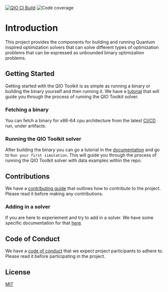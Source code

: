 [![QIO CI Build](https://github.com/QIOToolkit/QIOToolkit/actions/workflows/qio-toolkit-ci-integration.yaml/badge.svg?branch=feature%2Fci-workflow-integration)](https://github.com/QIOToolkit/QIOToolkit/actions/workflows/qio-toolkit-ci-integration.yaml)
![Code coverage](https://img.shields.io/endpoint?url=https://gist.githubusercontent.com/DennisJensen-KPMG/fba0eacadbe787c890db8a8288ff9bd5/raw/qiotoolkit-coverage.json)

# Introduction

This project provides the components for building and running Quantum inspired optimization solvers that can solve different types of optimization problems that can be expressed as unbounded binary optimization problems.  

## Getting Started

Getting started with the QIO Toolkit is as simple as running a binary or building the binary yourself and then running it. We have a [tutorial](https://qiotoolkit.github.io/qiotoolkit/tutorial/index.html) that will guide you through the process of running the QIO Toolkit solver.

### Fetching a binary

You can fetch a binary for x86-64 cpu architecture from the latest [CI/CD](https://github.com/QIOToolkit/QIOToolkit/actions/workflows/qio-toolkit-ci-integration.yaml) run, under artifacts.

### Running the QIO Toolkit solver

After building the binary you can go a tutorial in the [documentation](https://qiotoolkit.github.io/qiotoolkit/tutorial/index.html) and go to `Run your first simulation`. This will guide you through the process of running the QIO Toolkit solver with data examples within the repo.

## Contributions

We have a [contributing guide](./doc/CONTRIBUTING.md) that outlines how to
contribute to the project. Please read it before making any contributions.

### Adding in a solver

If you are here to experiement and try to add in a solver. We have some specific documentation for that [here](https://qiotoolkit.github.io/qiotoolkit/tutorial/dev/solver.html).

## Code of Conduct

We have a [code of conduct](./doc/CODE_OF_CONDUCT.md) that we expect project
participants to adhere to. Please read it before participating in the project.

## License

[MIT](https://choosealicense.com/licenses/mit/)
